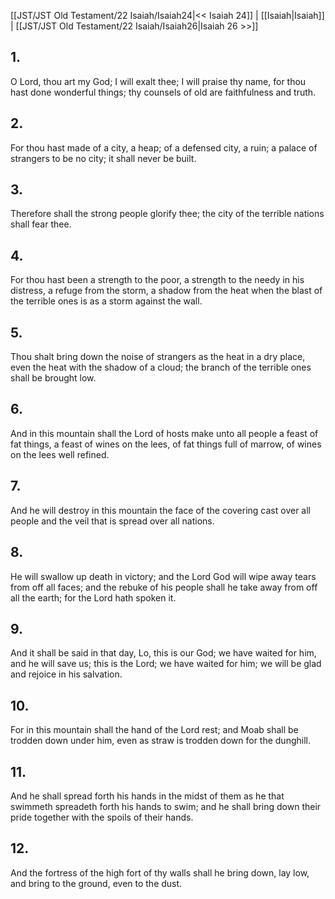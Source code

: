 [[JST/JST Old Testament/22 Isaiah/Isaiah24|<< Isaiah 24]] | [[Isaiah|Isaiah]] | [[JST/JST Old Testament/22 Isaiah/Isaiah26|Isaiah 26 >>]]
## 1.
O Lord, thou art my God; I will exalt thee; I will praise thy name, for thou hast done wonderful things; thy counsels of old are faithfulness and truth.
## 2.
For thou hast made of a city, a heap; of a defensed city, a ruin; a palace of strangers to be no city; it shall never be built.
## 3.
Therefore shall the strong people glorify thee; the city of the terrible nations shall fear thee.
## 4.
For thou hast been a strength to the poor, a strength to the needy in his distress, a refuge from the storm, a shadow from the heat when the blast of the terrible ones is as a storm against the wall.
## 5.
Thou shalt bring down the noise of strangers as the heat in a dry place, even the heat with the shadow of a cloud; the branch of the terrible ones shall be brought low.
## 6.
And in this mountain shall the Lord of hosts make unto all people a feast of fat things, a feast of wines on the lees, of fat things full of marrow, of wines on the lees well refined.
## 7.
And he will destroy in this mountain the face of the covering cast over all people and the veil that is spread over all nations.
## 8.
He will swallow up death in victory; and the Lord God will wipe away tears from off all faces; and the rebuke of his people shall he take away from off all the earth; for the Lord hath spoken it.
## 9.
And it shall be said in that day, Lo, this is our God; we have waited for him, and he will save us; this is the Lord; we have waited for him; we will be glad and rejoice in his salvation.
## 10.
For in this mountain shall the hand of the Lord rest; and Moab shall be trodden down under him, even as straw is trodden down for the dunghill.
## 11.
And he shall spread forth his hands in the midst of them as he that swimmeth spreadeth forth his hands to swim; and he shall bring down their pride together with the spoils of their hands.
## 12.
And the fortress of the high fort of thy walls shall he bring down, lay low, and bring to the ground, even to the dust.

